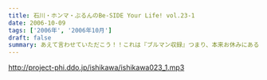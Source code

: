 ```yaml
---
title: 石川・ホンマ・ぶるんのBe-SIDE Your Life! vol.23-1
date: 2006-10-09
tags: ['2006年', '2006年10月']
draft: false
summary: あえて言わせていただこう！！これは『ブルマン収録』つまり、本来お休みにあるはずの祝日月曜に行われる、ブルーな月曜の収録であることを！！！！！！！それはさておきある意味、全国ネットの？？この番組。石川元帥の民放地上波放送を聴いてくれた方もたくさんいてくれたようで、ありがたい話しですよ。ワタクシからは、是非とも友人へのクチコミでこちらはもちろん、地上波の番組も応援してもらいたい。それがビーサイの隆盛存続にもかかわるのだから。（←たぶん）聴けない地方の人はゴメンナサイ！NAMAE
---
```


http://project-phi.ddo.jp/ishikawa/ishikawa023_1.mp3
